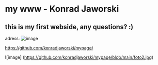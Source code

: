 ﻿# my www - Konrad Jaworski
 
 ## this is my first webside, any questions? :)
 adress:
 ![image](https://user-images.githubusercontent.com/120027291/207297236-502ed6ef-d52f-4233-81fa-2b4a3f35187f.png)

https://github.com/konradjaworski/mypage/

![image] (https://github.com/konradjaworski/mypage/blob/main/foto2.jpg)
